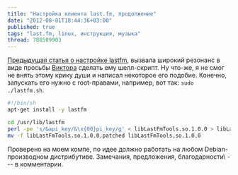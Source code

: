 ```yaml
---
title: "Настройка клиента last.fm, продолжение"
date: "2012-08-01T18:44:36+03:00"
published: true
tags: "last.fm, linux, инструкция, музыка"
thread: 788509903
---
```


[Предыдущая статья о настройке lastfm](/post/lastfmclient/), вызвала широкий резонанс в виде просьбы
[Виктора](http://profiles.google.com/6alliapumob) сделать ему шелл-скрипт. Ну что-же, я не смог не внять этому крику
души и написал некоторое его подобие. Конечно, запускать его нужно с root-правами, например,
вот так: `sudo ./lastfm.sh`.

~~~~~bash
#!/bin/sh
apt-get install -y lastfm

cd /usr/lib/lastfm
perl -pe 's/&api_key/&\x{00}pi_key/g' < libLastFmTools.so.1.0.0 > libLastFmTools.so.1.0.0.patched
mv -f libLastFmTools.so.1.0.0.patched libLastFmTools.so.1.0.0
~~~~~

Проверено на моем компе, по идее должно работать на любом Debian-производном дистрибутиве. Замечания, предложения,
благодарности\ --- в комментарии.
